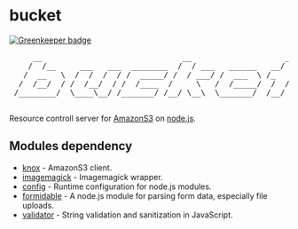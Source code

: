 # bucket

[![Greenkeeper badge](https://badges.greenkeeper.io/linyows/bucket.svg)](https://greenkeeper.io/)

<pre>
     __                              __                    __
    /  /__     ___   ___  ________  /  / ___   ______   __/  /_
   /  __   \  /  /  /  / /  _____/ /  / ___/ /  ___  \ /_    _/
  /  /__/  / /  /__/  / /  /____  /     \   /  /_____/  /  /
 /________/  \____\__/ /_______/ /__/ \__\  \_______/  /__/

</pre>

Resource controll server for [AmazonS3](http://aws.amazon.com/s3/) on [node.js](http://nodejs.org).

## Modules dependency

 - [knox](https://github.com/LearnBoost/knox) - AmazonS3 client.
 - [imagemagick](https://github.com/rsms/node-imagemagick) - Imagemagick wrapper.
 - [config](https://github.com/lorenwest/node-config) - Runtime configuration for node.js modules.
 - [formidable](https://github.com/felixge/node-formidable) - A node.js module for parsing form data, especially file uploads.
 - [validator](https://github.com/chriso/node-validator) - String validation and sanitization in JavaScript.
